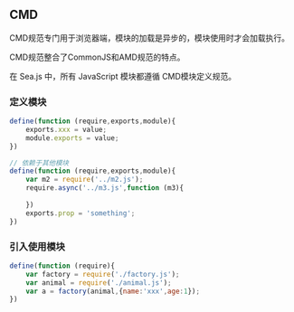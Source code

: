## CMD

CMD规范专门用于浏览器端，模块的加载是异步的，模块使用时才会加载执行。

CMD规范整合了CommonJS和AMD规范的特点。

在 Sea.js 中，所有 JavaScript 模块都遵循 CMD模块定义规范。



### 定义模块

```js
define(function (require,exports,module){
    exports.xxx = value;
    module.exports = value;
})
```

```js
// 依赖于其他模块
define(function (require,exports,module){
    var m2 = require('../m2.js');
    require.async('../m3.js',function (m3){
        
    })
    exports.prop = 'something';
})
```

### 引入使用模块

```js
define(function (require){
    var factory = require('./factory.js');
    var animal = require('./animal.js');
    var a = factory(animal,{name:'xxx',age:1});
})
```

